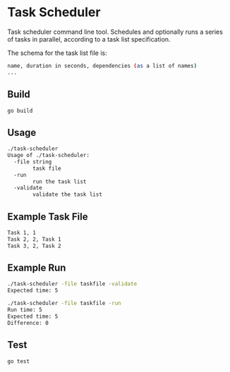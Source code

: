 # Task Scheduler

Task scheduler command line tool. Schedules and optionally runs a series of tasks in parallel,
according to a task list specification.

The schema for the task list file is:

```sh
name, duration in seconds, dependencies (as a list of names)
...
```

## Build
```sh
go build 
```
## Usage
```sh
./task-scheduler
Usage of ./task-scheduler:
  -file string
        task file
  -run
        run the task list
  -validate
        validate the task list
```

## Example Task File
```sh
Task 1, 1 
Task 2, 2, Task 1
Task 3, 2, Task 2
```

## Example Run
```sh
./task-scheduler -file taskfile -validate
Expected time: 5

./task-scheduler -file taskfile -run     
Run time: 5
Expected time: 5
Difference: 0
```
## Test
```sh
go test
```